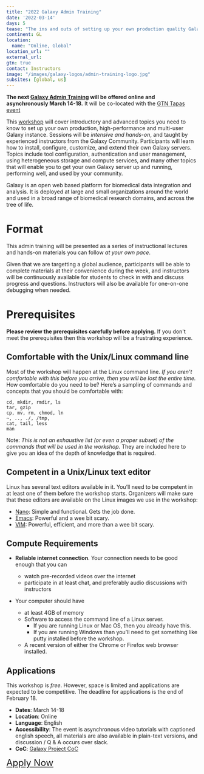 ```yaml
---
title: "2022 Galaxy Admin Training"
date: '2022-03-14'
days: 5
tease: "The ins and outs of setting up your own production quality Galaxy server."
continent: GL
location:
  name: "Online, Global"
location_url: ""
external_url:
gtn: true
contact: Instructors
image: "/images/galaxy-logos/admin-training-logo.jpg"
subsites: [global, us]
---
```


**The next [Galaxy Admin Training](https://gallantries.github.io/video-library/events/smorgasbord2/gat.html) will be offered online and asynchronously March 14-18.** It will be co-located with the [GTN Tapas event](https://gallantries.github.io/posts/2021/12/14/smorgasbord2-tapas/?utm_source=hub-gat&utm_medium=banner&utm_campaign=smorgasbord2)

This [workshop](https://github.com/galaxyproject/admin-training) will cover introductory and advanced topics you need to know to set up your own production, high-performance and multi-user Galaxy instance.  Sessions will be *intensive and hands-on*, and taught by experienced instructors from the Galaxy Community. Participants will learn how to install, configure, customize, and extend their own Galaxy servers. Topics include tool configuration, authentication and user management, using heterogeneous storage and compute services, and many other topics that will enable you to get your own Galaxy server up and running, performing well, and used by your community.

Galaxy is an open web based platform for biomedical data integration and analysis. It is deployed at large and small organizations around the world and used in a broad range of biomedical research domains, and across the tree of life.

# Format

This admin training will be presented as a series of instructional lectures and hands-on materials you can follow *at your own pace*.

Given that we are targetting a global audience, participants will be able to complete materials at their convenience during the week, and instructors will be continuously available for students to check in with and discuss progress and questions. Instructors will also be available for one-on-one debugging when needed.

# Prerequisites

**Please review the prerequisites carefully before applying.**  If you don't meet the prerequisites then this workshop will be a frustrating experience.

## Comfortable with the Unix/Linux command line

Most of the workshop will happen at the Linux command line.  *If you aren’t comfortable with this before you arrive, then you will be lost the entire time.*  How comfortable do you need to be?  Here’s a sampling of commands and concepts that you should be comfortable with:

  ```
cd, mkdir, rmdir, ls
tar, gzip
cp, mv, rm, chmod, ln
~, .., ./, /tmp,
cat, tail, less
man
```

Note: *This is not an exhaustive list (or even a proper subset) of the commands that will be used in the workshop.*  They are included here to give you an idea of the depth of knowledge that is required.

## Competent in a Unix/Linux text editor

Linux has several text editors available in it.  You’ll need to be competent in at least one of them before the workshop starts. Organizers will make sure that these editors are available on the Linux images we use in the workshop:

* [Nano](https://www.nano-editor.org/): Simple and functional. Gets the job done.
* [Emacs](https://www.gnu.org/software/emacs/): Powerful and a wee bit scary.
* [VIM](http://www.vim.org/): Powerful, efficient, and more than a wee bit scary.

## Compute Requirements

* **Reliable internet connection**.  Your connection needs to be good enough that you can
    * watch pre-recorded videos over the internet
    * participate in at least chat, and preferably audio discussions with instructors

* Your computer should have
    * at least 4GB of memory
    * Software to access the command line of a Linux server.
        * If you are running Linux or Mac OS, then you already have this.
        * If you are running Windows than you’ll need to get something like putty installed before the workshop.
    * A recent version of either the Chrome or Firefox web browser installed.

## Applications

This workshop is *free*.  However, space is limited and applications are expected to be competitive. The deadline for applications is the end of February 18.

- **Dates**: March 14-18
- **Location**: Online
- **Language**: English
- **Accessibility**: The event is asynchronous video tutorials with captioned english speech,  all materials are also available in plain-text versions, and discussion / Q & A occurs over slack.
- **CoC**: [Galaxy Project CoC](https://galaxyproject.org/community/coc/#galaxy-project-code-of-conduct)

<a href="https://forms.gle/s7UbQeEwToM8VBqE8" class="btn btn-primary" style="font-size: x-large;">Apply Now</a>
